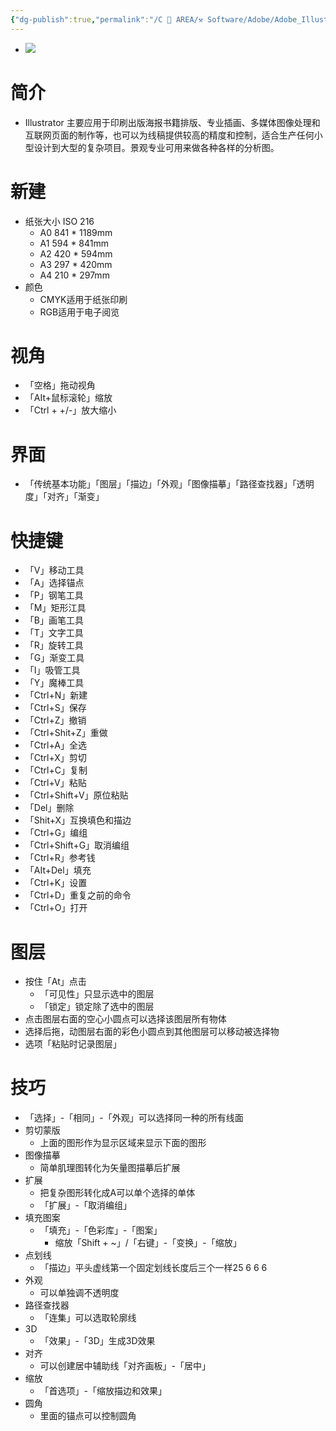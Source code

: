 ```yaml
---
{"dg-publish":true,"permalink":"/C 📔 AREA/⚒️ Software/Adobe/Adobe_Illustrator/","tags":["software"],"noteIcon":"3","created":"2024-10-09T09:33:13.000+08:00","updated":"2024-11-05T23:48:11.666+08:00"}
---
```


- ![](https://api2.mubu.com/v3/document_image/884339d7-bc9f-47e4-8b40-b51ef7bfb476-20454557.jpg)  
# 简介  
- Illustrator 主要应用于印刷出版海报书籍排版、专业插画、多媒体图像处理和互联网页面的制作等，也可以为线稿提供较高的精度和控制，适合生产任何小型设计到大型的复杂项目。景观专业可用来做各种各样的分析图。
# 新建  
-   纸张大小 ISO 216
	-   A0 841 * 1189mm  
	-   A1 594 * 841mm  
	-   A2 420 * 594mm  
	-   A3 297 * 420mm  
	-   A4 210 * 297mm  
-   颜色  
	-   CMYK适用于纸张印刷  
	-   RGB适用于电子阅览  
# 视角  
-   「空格」拖动视角  
-   「AIt+鼠标滚轮」缩放  
-   「Ctrl + +/-」放大缩小  
# 界面  
-   「传统基本功能」「图层」「描边」「外观」「图像描摹」「路径查找器」「透明度」「对齐」「渐变」  
# 快捷键  
-   「V」移动工具  
-   「A」选择锚点  
-   「P」钢笔工具  
-   「M」矩形江具  
-   「B」画笔工具  
-   「T」文字工具  
-   「R」旋转工具  
-   「G」渐变工具  
-   「I」吸管工具  
-   「Y」魔棒工具  
-   「Ctrl+N」新建  
-   「Ctrl+S」保存  
-   「Ctrl+Z」撤销  
-   「Ctrl+Shit+Z」重做  
-   「Ctrl+A」全选  
-   「Ctrl+X」剪切  
-   「Ctrl+C」复制  
-   「Ctrl+V」粘贴  
-   「Ctrl+Shift+V」原位粘贴  
-   「Del」删除  
-   「Shit+X」互换填色和描边  
-   「Ctrl+G」编组  
-   「Ctrl+Shift+G」取消编组  
-   「Ctrl+R」参考钱  
-   「AIt+Del」填充  
-   「Ctrl+K」设置  
-   「Ctrl+D」重复之前的命令  
-   「Ctrl+O」打开  
# 图层  
-   按住「At」点击  
	-   「可见性」只显示选中的图层  
	-   「锁定」锁定除了选中的图层  
-   点击图层右面的空心小圆点可以选择该图层所有物体  
-   选择后拖，动图层右面的彩色小圆点到其他图层可以移动被选择物  
-   选项「粘贴时记录图层」  
# 技巧  
-   「选择」-「相同」-「外观」可以选择同一种的所有线面  
-   剪切蒙版  
	-   上面的图形作为显示区域来显示下面的图形  
-   图像描摹  
	-   简单肌理图转化为矢量图描摹后扩展  
-   扩展  
	-   把复杂图形转化成A可以单个选择的单体  
	-   「扩展」-「取消编组」  
-   填充图案  
	-   「填充」-「色彩库」-「图案」  
		-   缩放「Shift + ~」/「右键」-「变换」-「缩放」  
-   点划线  
	-   「描边」平头虚线第一个固定划线长度后三个一样25 6 6 6  
-   外观  
	-   可以单独调不透明度  
-   路径查找器  
	-   「连集」可以选取轮廓线  
-   3D  
	-   「效果」-「3D」生成3D效果  
-   对齐  
	-   可以创建居中辅助线「对齐画板」-「居中」  
-   缩放  
	-   「首选项」-「缩放描边和效果」  
-   圆角  
	-   里面的锚点可以控制圆角